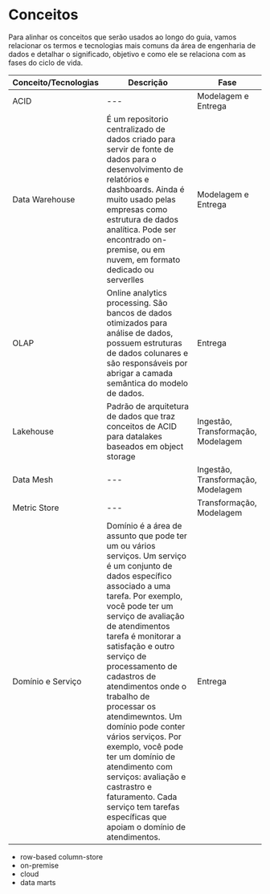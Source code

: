 # Conceitos
Para alinhar os conceitos que serão usados ao longo do guia, vamos relacionar os termos e tecnologias mais comuns da área de engenharia de dados e detalhar o significado, objetivo e como ele se relaciona com as fases do ciclo de vida.

Conceito/Tecnologias | Descrição | Fase
-------------------- | --------- | -----
ACID | --- | Modelagem e Entrega
Data Warehouse | É um repositorio centralizado de dados criado para servir de fonte de dados para o desenvolvimento de relatórios e dashboards. Ainda é muito usado pelas empresas como estrutura de dados analítica. Pode ser encontrado on-premise, ou em nuvem, em formato dedicado ou serverlles | Modelagem e Entrega
OLAP | Online analytics processing. São bancos de dados otimizados para análise de dados, possuem estruturas de dados colunares e são responsáveis por abrigar a camada semântica do modelo de dados. | Entrega
Lakehouse | Padrão de arquitetura de dados que traz conceitos de ACID para datalakes baseados em object storage | Ingestão, Transformação, Modelagem
Data Mesh | --- | Ingestão, Transformação, Modelagem
Metric Store | --- | Transformação, Modelagem
Domínio e Serviço | Domínio é a área de assunto que pode ter um ou vários serviços. Um serviço é um conjunto de dados específico associado a uma tarefa. Por exemplo, você pode ter um serviço de avaliação de atendimentos tarefa é monitorar a satisfação e outro serviço de processamento de cadastros de atendimentos onde o trabalho de processar os atendimewntos. Um domínio pode conter vários serviços. Por exemplo, você pode ter um domínio de atendimento com serviços: avaliação e castrastro e faturamento. Cada serviço tem tarefas específicas que apoiam o domínio de atendimentos. | Entrega


- row-based column-store
- on-premise
- cloud
- data marts

